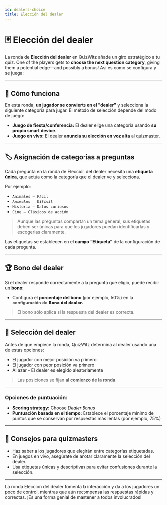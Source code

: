 ```yaml
---
id: dealers-choice
title: Elección del dealer
---
```


# 🃏 Elección del dealer

La ronda de **Elección del dealer** en QuizWitz añade un giro estratégico a tu quiz.
One of the players gets to **choose the next question category**, giving them a potential
edge—and possibly a bonus! Así es como se configura y se juega:

---

## 🔧 Cómo funciona

En esta ronda, **un jugador se convierte en el "dealer"** y selecciona la siguiente categoría para jugar. El método de selección depende del modo de juego:

- **Juego de fiesta/conferencia:** El dealer elige una categoría usando **su propio smart device**.
- **Juego en vivo:** El dealer **anuncia su elección en voz alta** al quizmaster.

---

## 🏷️ Asignación de categorías a preguntas

Cada pregunta en la ronda de Elección del dealer necesita una **etiqueta única**, que actúa como la categoría que el dealer ve y selecciona.

Por ejemplo:

- `Animales – Fácil`
- `Animales – Difícil`
- `Historia – Datos curiosos`
- `Cine – Clásicos de acción`

> Aunque las preguntas compartan un tema general, sus etiquetas deben ser únicas para que los jugadores puedan identificarlas y escogerlas claramente.

Las etiquetas se establecen en el **campo “Etiqueta”** de la configuración de cada pregunta.

---

## 🏆 Bono del dealer

Si el dealer responde correctamente a la pregunta que eligió, puede recibir un **bono**:

- Configura el **porcentaje del bono** (por ejemplo, 50%) en la configuración de **Bono del dealer**.

> El bono sólo aplica si la respuesta del dealer es correcta.

---

## 👑 Selección del dealer

Antes de que empiece la ronda, QuizWitz determina al dealer usando una de estas opciones:

- El jugador con mejor posición va primero
- El jugador con peor posición va primero
- Al azar - El dealer es elegido aleatoriamente

> Las posiciones se fijan **al comienzo de la ronda**.

---

### Opciones de puntuación:

- **Scoring strategy:** Choose _Dealer Bonus_
- **Puntuación basada en el tiempo:** Establece el porcentaje mínimo de puntos que se conservan por respuestas más lentas (por ejemplo, 75%)

---

## 📝 Consejos para quizmasters

- Haz saber a los jugadores que elegirán entre categorías etiquetadas.
- En juegos en vivo, asegúrate de anotar claramente la selección del dealer.
- Usa etiquetas únicas y descriptivas para evitar confusiones durante la selección.

---

La ronda Elección del dealer fomenta la interacción y da a los jugadores un poco de control, mientras que aún recompensa las respuestas rápidas y correctas. ¡Es una forma genial de mantener a todos involucrados!

